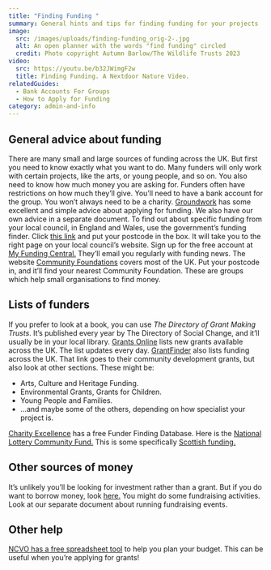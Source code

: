 ```yaml
---
title: "Finding Funding "
summary: General hints and tips for finding funding for your projects
image:
  src: /images/uploads/finding-funding_orig-2-.jpg
  alt: An open planner with the words "find funding" circled
  credit: Photo copyright Autumn Barlow/The Wildlife Trusts 2023
video:
  src: https://youtu.be/b32JWimgF2w
  title: Finding Funding. A Nextdoor Nature Video.
relatedGuides:
  - Bank Accounts For Groups
  - How to Apply for Funding
category: admin-and-info
---
```

## General advice about funding

There are many small and large sources of funding across the UK.
But first you need to know exactly what you want to do. Many funders will only work with certain projects, like the arts, or young people, and so on.
You also need to know how much money you are asking for. Funders often have restrictions on how much they’ll give.
You’ll need to have a bank account for the group. You won’t always need to be a charity.
[Groundwork](https://www.groundwork.org.uk/project-fundraising-tips/) has some excellent and simple advice about applying for funding. We also have our own advice in a separate document.
To find out about specific funding from your local council, in England and Wales, use the government’s funding finder. Click [this link](https://www.gov.uk/apply-funding-community-project) and put your postcode in the box. It will take you to the right page on your local council’s website.
Sign up for the free account at [My Funding Central.](https://www.myfundingcentral.co.uk/) They’ll email you regularly with funding news.
The website [Community Foundations](https://www.ukcommunityfoundations.org/our-network) covers most of the UK. Put your postcode in, and it’ll find your nearest Community Foundation. These are groups which help small organisations to find money.

## Lists of funders

If you prefer to look at a book, you can use *The Directory of Grant Making Trusts*. It’s published every year by The Directory of Social Change, and it’ll usually be in your local library.
[Grants Online](https://www.grantsonline.org.uk/news/community-development/) lists new grants available across the UK. The list updates every day.
[GrantFinder](https://www.grantfinder.co.uk/funding-highlights/funds/community-development/) also lists funding across the UK. That link goes to their community development grants, but also look at other sections. These might be:

* Arts, Culture and Heritage Funding.
* Environmental Grants, Grants for Children.
* Young People and Families.
* …and maybe some of the others, depending on how specialist your project is.

[Charity Excellence](https://www.charityexcellence.co.uk/Home/BlogDetail?Link=Small_Charity_NonProfit_Grant_Funding) has a free Funder Finding Database.
Here is the [National Lottery Community Fund.](https://www.tnlcommunityfund.org.uk/funding/thinking-of-applying-for-funding) 
This is some specifically [Scottish funding.](https://www.communityfoodandhealth.org.uk/funding/funding-sources/)

## Other sources of money

It’s unlikely you’ll be looking for investment rather than a grant. But if you do want to borrow money, look [here.](https://locality.org.uk/services-tools/funding/) 
You might do some fundraising activities. Look at our separate document about running fundraising events.

## Other help

[NCVO has a free spreadsheet tool](https://www.ncvo.org.uk/help-and-guidance/running-a-charity/financial-management/planning-and-budgeting/funding-and-income-planner/) to help you plan your budget. This can be useful when you’re applying for grants! 
